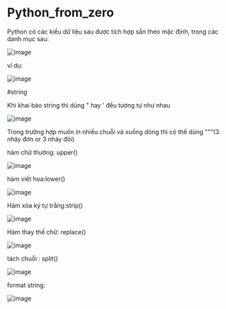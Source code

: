 # Python_from_zero

Python có các kiểu dữ liệu sau được tích hợp sẵn theo mặc định, trong các danh mục sau:

![image](https://user-images.githubusercontent.com/72652376/183859418-4f779906-4bda-4922-8356-75ba8a4be461.png)

ví dụ:

![image](https://user-images.githubusercontent.com/72652376/183859530-5a06e00f-5f7f-4740-a4be-96dc50469711.png)

#string

Khi khai báo string thì dùng " hay ' đều tương tự như nhau

![image](https://user-images.githubusercontent.com/72652376/183862060-92f7625f-86fc-4e31-aa3a-706c285360c7.png)

Trong trường hợp muốn in nhiều chuỗi và xuống dòng thì có thể dùng """(3 nháy đơn or 3 nháy đôi)

hàm chữ thường: upper()

![image](https://user-images.githubusercontent.com/72652376/183880913-aad99521-be0b-491c-82a8-132cc98e5988.png)


hàm viết hoa:lower()

![image](https://user-images.githubusercontent.com/72652376/183880969-c66cd5dc-b594-47b0-9b4a-933d613ff95d.png)

Hàm xóa ký tự trằng:strip()

![image](https://user-images.githubusercontent.com/72652376/183881100-c4dce33e-f500-449c-b6d3-9bb8361a2302.png)

Hàm thay thế chữ: replace()

![image](https://user-images.githubusercontent.com/72652376/183881229-c40d7f83-b0c6-4580-9c94-9578a7f268a7.png)

tách chuỗi : split()

![image](https://user-images.githubusercontent.com/72652376/183881468-82a86761-83d4-47fa-bfb9-f0910d7d6eca.png)

format string:

![image](https://user-images.githubusercontent.com/72652376/183882308-8dcc0e4d-13ef-4b6c-ae0e-f07188000adf.png)

